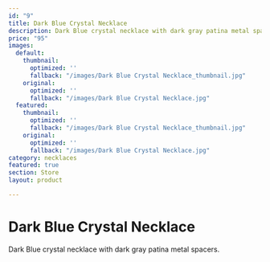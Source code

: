 ```yaml
---
id: "9"
title: Dark Blue Crystal Necklace
description: Dark Blue crystal necklace with dark gray patina metal spacers.
price: "95"
images:
  default:
    thumbnail:
      optimized: ''
      fallback: "/images/Dark Blue Crystal Necklace_thumbnail.jpg"
    original:
      optimized: ''
      fallback: "/images/Dark Blue Crystal Necklace.jpg"
  featured:
    thumbnail:
      optimized: ''
      fallback: "/images/Dark Blue Crystal Necklace_thumbnail.jpg"
    original:
      optimized: ''
      fallback: "/images/Dark Blue Crystal Necklace.jpg"
category: necklaces
featured: true
section: Store
layout: product

---
```

# Dark Blue Crystal Necklace

Dark Blue crystal necklace with dark gray patina metal spacers.
